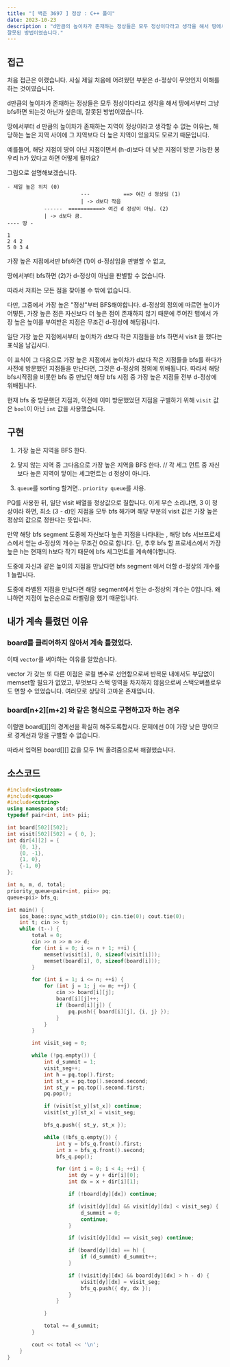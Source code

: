 ```yaml
---
title: "[ 백준 3697 ] 정상 : C++ 풀이"
date: 2023-10-23
description : "d만큼의 높이차가 존재하는 정상들은 모두 정상이다라고 생각을 해서 땅에서부터 그냥 bfs하면 되는것 아닌가 싶은데,
잘못된 방법이였습니다."
---
```


## 접근


처음 접근은 이랬습니다. 사실 제일 처음에 어려웠던 부분은 d-정상이 무엇인지 이해를 하는 것이였습니다.

d만큼의 높이차가 존재하는 정상들은 모두 정상이다라고 생각을 해서 땅에서부터 그냥 bfs하면 되는것 아닌가 싶은데,
잘못된 방법이였습니다.

땅에서부터 d 만큼의 높이차가 존재하는 지역이 정상이라고 생각할 수 없는 이유는, 해당하는 높은 지역 사이에 그 지역보다 더 높은 지역이 있을지도 모르기 때문입니다.

예를들어, 해당 지점이 땅이 아닌 지점이면서 (h-d)보다 더 낮은 지점이 방문 가능한 봉우리 h가 있다고 하면 어떻게 될까요?

그림으로 설명해보겠습니다.

```
- 제일 높은 위치 (0)
			            ---           ==> 여긴 d 정상임 (1)
		                | -> d보다 작음
            ------  ===========> 여긴 d 정상이 아님. (2)
            | -> d보다 큼.
---- 땅 -
```

```
1
2 4 2
5 0 3 4
```

가장 높은 지점에서만 bfs하면  (1)이 d-정상임을 판별할 수 없고,

땅에서부터 bfs하면 (2)가 d-정상이 아님을 판별할 수 없습니다.

따라서 저희는 모든 점을 찾아볼 수 밖에 없습니다.

다만, 그중에서 가장 높은 "정상"부터 BFS해야합니다. d-정상의 정의에 따르면 높이가 어떻든, 가장 높은 점은 자신보다 더 높은 점이 존재하지 않기 때문에 주어진 맵에서 가장 높은 높이를 부여받은 지점은 무조건 d-정상에 해당됩니다.

일단 가장 높은 지점에서부터 높이차가 d보다 작은 지점들을 bfs 하면서 visit 을 했다는 표식을 남깁시다.

이 표식이 그 다음으로 가장 높은 지점에서  높이차가 d보다 작은 지점들을 bfs를 하다가 사전에 방문했던 지점들을 만난다면, 그것은 d-정상의 정의에 위배됩니다. 따라서 해당 bfs시작점을 비롯한 bfs 중 만났던 해당 bfs 시점 중 가장 높은 지점들 전부 d-정상에 위배됩니다.

현재 bfs 중 방문햇던 지점과, 이전에 이미 방문했었던 지점을 구별하기 위해 `visit` 값은 `bool`이 아닌 `int` 값을 사용했습니다.

## 구현

1. 가장 높은 지역을 BFS 한다.

2. 닿지 않는 지역 중 그다음으로 가장 높은 지역을 BFS 한다. // 각 세그 먼트 중 자신보다 높은 지역이 닿이는 세그먼트는 d 정상이 아니다.

3. `queue`를 sorting 할거면.. `priority queue`를 사용.

PQ를 사용한 뒤, 일단 visit 배열을 정상값으로 칠합니다. 이게 무슨 소리냐면, 3 이 정상이라 하면, 최소 (3 - d)인 지점을 모두 bfs 해가며 해당 부분의 visit 값은 가장 높은 정상의 값으로 정한다는 뜻입니다.

만약 해당 bfs segment 도중에 자신보다 높은 지점을 나타내는 , 해당 bfs 서브프로세스에서 얻는 d-정상의 개수는 무조건 0으로 합니다. 단, 추후 bfs 할 프로세스에서 가장 높은 h는 현재의 h보다 작기 때문에 bfs 세그먼트를 계속해야합니다.

도중에 자신과 같은 높이의 지점을 만났다면 bfs segment 에서 더할 d-정상의 개수를 1 늘립니다.

도중에 라벨된 지점을 만났다면 해당 segment에서 얻는 d-정상의 개수는 0입니다. 왜냐하면 지점이 높은순으로 라벨링을 했기 때문입니다.

## 내가 계속 틀렸던 이유

### board를 클리어하지 않아서 계속 틀렸었다.

이때 `vector`를 써야하는 이유를 알았습니다.

vector 가 갖는 또 다른 이점은 로컬 변수로 선언함으로써 반복문 내에서도 부담없이 memset할 필요가 없었고, 무엇보다 스택 영역을 차지하지 않음으로써 스택오버플로우도 면할 수 있었습니다. 여러모로 상당히 고마운 존재입니다.

### board[n+2][m+2] 와 같은 형식으로 구현하고자 하는 경우

이럴땐 board[][]의 경계선을 확실히 해주도록합시다. 문제에선 0이 가장 낮은 땅이므로 경계선과 땅을 구별할 수 없습니다.

따라서 입력된 board[][] 값을 모두 1씩 올려줌으로써 해결했습니다.


## 소스코드

```cpp
#include<iostream>
#include<queue>
#include<cstring>
using namespace std;
typedef pair<int, int> pii;

int board[502][502];
int visit[502][502] = { 0, };
int dir[4][2] = {
	{0, 1},
	{0, -1},
	{1, 0},
	{-1, 0}
};

int n, m, d, total;
priority_queue<pair<int, pii>> pq;
queue<pii> bfs_q;

int main() {
	ios_base::sync_with_stdio(0); cin.tie(0); cout.tie(0);
	int t; cin >> t;
	while (t--) {
		total = 0;
		cin >> n >> m >> d;
		for (int i = 0; i <= n + 1; ++i) {
			memset(visit[i], 0, sizeof(visit[i]));
			memset(board[i], 0, sizeof(board[i]));
		}

		for (int i = 1; i <= n; ++i) {
			for (int j = 1; j <= m; ++j) {
				cin >> board[i][j];
				board[i][j]++;
				if (board[i][j]) {
					pq.push({ board[i][j], {i, j} });
				}
			}
		}

		int visit_seg = 0;

		while (!pq.empty()) {
			int d_summit = 1;
			visit_seg++;
			int h = pq.top().first;
			int st_x = pq.top().second.second;
			int st_y = pq.top().second.first;
			pq.pop();

			if (visit[st_y][st_x]) continue;
			visit[st_y][st_x] = visit_seg;

			bfs_q.push({ st_y, st_x });

			while (!bfs_q.empty()) {
				int y = bfs_q.front().first;
				int x = bfs_q.front().second;
				bfs_q.pop();

				for (int i = 0; i < 4; ++i) {
					int dy = y + dir[i][0];
					int dx = x + dir[i][1];

					if (!board[dy][dx]) continue;

					if (visit[dy][dx] && visit[dy][dx] < visit_seg) {
						d_summit = 0;
						continue;
					}

					if (visit[dy][dx] == visit_seg) continue;

					if (board[dy][dx] == h) {
						if (d_summit) d_summit++;
					}

					if (!visit[dy][dx] && board[dy][dx] > h - d) {
						visit[dy][dx] = visit_seg;
						bfs_q.push({ dy, dx });
					}
				}

			}

			total += d_summit;
		}

		cout << total << '\n';
	}
}
```


